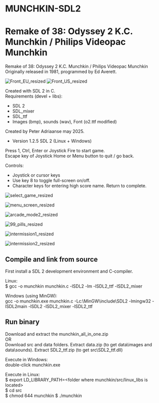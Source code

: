 # MUNCHKIN-SDL2
Remake of 38: Odyssey 2 K.C. Munchkin / Philips Videopac Munchkin
==================================================================

Remake of 38: Odyssey 2 K.C. Munchkin / Philips Videopac Munchkin
Originally released in 1981, programmed by Ed Averett.  


![Front_EU_resized](https://github.com/user-attachments/assets/1b689f52-96f4-491d-a65b-a9b82df61858) ![Front_US_resized](https://github.com/user-attachments/assets/0c20c7f1-c6b4-47c8-8a5d-9e2d7b18a3f0)


Created with SDL 2 in C.          
Requirements (devel + libs):
- SDL 2 
- SDL_mixer  
- SDL_ttf  
- Images (bmp), sounds (wav), Font (o2.ttf modified)

Created by Peter Adriaanse may 2025.  
- Version 1.2.5  SDL 2 (Linux + Windows)  

Press 1, Ctrl, Enter or Joystick Fire to start game.  
Escape key of Joystick Home or Menu button to quit / go back.  

Controls:  
- Joystick or cursor keys  
- Use key 8 to toggle full-screen on/off.  
- Character keys for entering high score name. Return to complete.  
  
![select_game_resized](https://github.com/user-attachments/assets/957c0231-7fc6-49f1-904b-76481d822abd)

![menu_screen_resized](https://github.com/user-attachments/assets/71f2d285-f14d-4be5-9008-ad8abc0191ed)

![arcade_mode2_resized](https://github.com/user-attachments/assets/0ed3aef2-1a1c-41eb-a150-b2a77bbe5bb9)

![99_pills_resized](https://github.com/user-attachments/assets/52aafb54-82ed-4849-a07c-e17bf4accbb0)

![intermission1_resized](https://github.com/user-attachments/assets/9b0577c3-78ab-4718-a6ac-d6e164ca7c3c)

![intermission2_resized](https://github.com/user-attachments/assets/c8886bda-0f8c-47c1-bf4e-469927caee99)



Compile and link from source
-----------------------------
First install a SDL 2 development environment and C-compiler.

Linux:  
$  gcc -o munchkin munchkin.c -lSDL2 -lm -lSDL2_ttf -lSDL2_mixer

Windows (using MinGW):  
gcc -o munchkin.exe munchkin.c -Lc:\MinGW\include\SDL2 -lmingw32 -lSDL2main -lSDL2 -lSDL2_mixer -lSDL2_ttf

Run binary
------------
Download and extract the munchkin_all_in_one.zip  
OR  
Download src and data folders. Extract data.zip (to get data\images and data\sounds). Extract SDL2_ttf.zip (to get src\SDL2_ttf.dll)  

Execute in Windows:   
double-click munchkin.exe

Execute in Linux:   
$ export LD_LIBRARY_PATH=<folder where munchkin/src/linux_libs is located>  
$ cd src  
$ chmod 644 munchkin
$ ./munchkin

